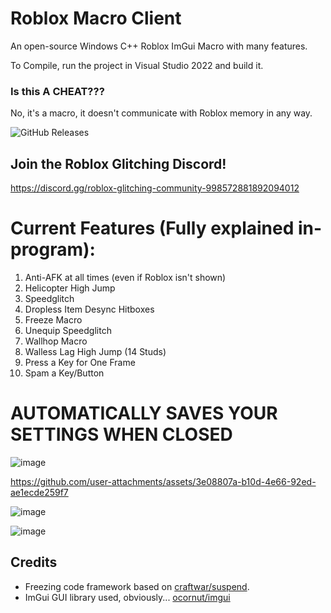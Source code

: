 # Roblox Macro Client
An open-source Windows C++ Roblox ImGui Macro with many features.

To Compile, run the project in Visual Studio 2022 and build it.

### Is this A CHEAT???
No, it's a macro, it doesn't communicate with Roblox memory in any way.

![GitHub Releases](https://img.shields.io/github/downloads/Spencer0187/Roblox-Macro-Utilities/total.svg)

## Join the Roblox Glitching Discord!
https://discord.gg/roblox-glitching-community-998572881892094012

# Current Features (Fully explained in-program):

1. Anti-AFK at all times (even if Roblox isn't shown)
2. Helicopter High Jump
3. Speedglitch
4. Dropless Item Desync Hitboxes
5. Freeze Macro
6. Unequip Speedglitch
7. Wallhop Macro
8. Walless Lag High Jump (14 Studs)
9. Press a Key for One Frame
10. Spam a Key/Button

# AUTOMATICALLY SAVES YOUR SETTINGS WHEN CLOSED

![image](https://github.com/user-attachments/assets/4ae71a31-cd76-4b45-8b26-bdbae42dab01)

https://github.com/user-attachments/assets/3e08807a-b10d-4e66-92ed-ae1ecde259f7

![image](https://github.com/user-attachments/assets/4d59b5f6-0df5-486b-a8cd-1f2212d98f81)

![image](https://github.com/user-attachments/assets/7673309a-bb5a-44d1-8825-bd8db4850277)



## Credits

- Freezing code framework based on [craftwar/suspend](https://github.com/craftwar/suspend).
- ImGui GUI library used, obviously... [ocornut/imgui](https://github.com/ocornut/imgui)
